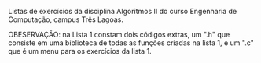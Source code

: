Listas de exercícios da disciplina Algoritmos II do curso Engenharia de Computação, campus Três Lagoas.

OBESERVAÇÃO: na Lista 1 constam dois códigos extras, um ".h" que consiste em uma biblioteca de todas as funções criadas na lista 1,
e um ".c" que é um menu para os exercícios da lista 1.
